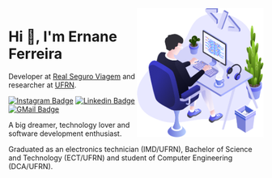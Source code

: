 <img align="right" src="./images/user.png" width="250"/>

# Hi 👋, I'm Ernane Ferreira

Developer at [Real Seguro Viagem](https://www.seguroviagem.srv.br/) and researcher at [UFRN](https://www.ufrn.br/).

[![Instagram Badge](https://img.shields.io/badge/-Ernane.Jx-262671?style=flat-square&labelColor=262671&logo=instagram&logoColor=white)](https://www.instagram.com/ernane.jx/)
[![Linkedin Badge](https://img.shields.io/badge/-Ernane%20Ferreira-262671?style=flat-square&logo=Linkedin&logoColor=white)](https://www.linkedin.com/in/ernane/)
[![GMail Badge](https://img.shields.io/badge/ernane.junior25@gmail.com-262671?style=flat-square&labelColor=262671&logo=gmail&logoColor=fff)](mailto:ernane.junior25@gmail.com)

A big dreamer, technology lover and software development enthusiast.

Graduated as an electronics technician (IMD/UFRN), Bachelor of Science and Technology (ECT/UFRN) and student of Computer Engineering (DCA/UFRN).
